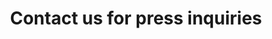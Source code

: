 ---
heading: "Get in touch"
title: "Contact us for press inquiries "
slogan: "For general inquiries, please contact us at "
email: press@usehero.com.
email2: "hello@usehero.com."  
path: "/news/contact"
---
